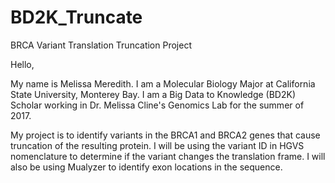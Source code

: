 # BD2K_Truncate
BRCA Variant Translation Truncation Project

Hello,

My name is Melissa Meredith. I am a Molecular Biology Major at California State University, Monterey Bay. 
I am a Big Data to Knowledge (BD2K) Scholar working in Dr. Melissa Cline's Genomics Lab
for the summer of 2017. 

My project is to identify variants in the BRCA1 and BRCA2 genes that cause truncation of the resulting protein. 
I will be using the variant ID in HGVS nomenclature to determine if the variant changes the translation frame. 
I will also be using Mualyzer to identify exon locations in the sequence. 
